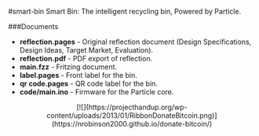 #smart-bin
Smart Bin: The intelligent recycling bin, Powered by Particle.

###Documents
* **reflection.pages** - Original reflection document (Design Specifications, Design Ideas, Target Market, Evaluation).
* **reflection.pdf** - PDF export of reflection.
* **main.fzz** - Fritzing document.
* **label.pages** - Front label for the bin.
* **qr code.pages** - QR code label for the bin.
* **code/main.ino** - Firmware for the Particle core.

<center>[![](https://projecthandup.org/wp-content/uploads/2013/01/RibbonDonateBitcoin.png)](https://nrobinson2000.github.io/donate-bitcoin/)</center>
